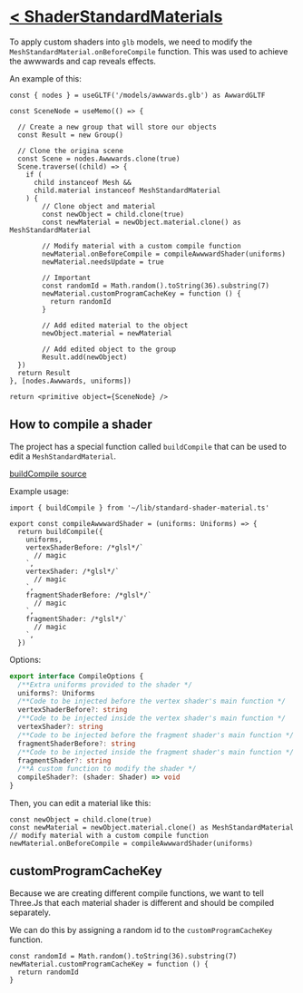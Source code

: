 # [< ShaderStandardMaterials](./README.md)

To apply custom shaders into `glb` models, we need to modify the `MeshStandardMaterial.onBeforeCompile` function. This was used to achieve the awwwards and cap reveals effects.

An example of this:

```tsx
const { nodes } = useGLTF('/models/awwwards.glb') as AwwardGLTF

const SceneNode = useMemo(() => {

  // Create a new group that will store our objects
  const Result = new Group()

  // Clone the origina scene
  const Scene = nodes.Awwwards.clone(true)
  Scene.traverse((child) => {
    if (
      child instanceof Mesh &&
      child.material instanceof MeshStandardMaterial
    ) {
        // Clone object and material
        const newObject = child.clone(true)
        const newMaterial = newObject.material.clone() as MeshStandardMaterial

        // Modify material with a custom compile function
        newMaterial.onBeforeCompile = compileAwwwardShader(uniforms)
        newMaterial.needsUpdate = true

        // Important
        const randomId = Math.random().toString(36).substring(7)
        newMaterial.customProgramCacheKey = function () {
          return randomId
        }

        // Add edited material to the object
        newObject.material = newMaterial

        // Add edited object to the group
        Result.add(newObject)
  })
  return Result
}, [nodes.Awwwards, uniforms])

return <primitive object={SceneNode} />
```

## How to compile a shader

The project has a special function called `buildCompile` that can be used to edit a `MeshStandardMaterial`.

[buildCompile source](../src/lib/standard-shader-material.ts)


Example usage:

```tsx
import { buildCompile } from '~/lib/standard-shader-material.ts'

export const compileAwwwardShader = (uniforms: Uniforms) => {
  return buildCompile({
    uniforms,
    vertexShaderBefore: /*glsl*/`
      // magic
    `,
    vertexShader: /*glsl*/`
      // magic
    `,
    fragmentShaderBefore: /*glsl*/`
      // magic
    `,
    fragmentShader: /*glsl*/`
      // magic
    `,
  })
```

Options:

```ts
export interface CompileOptions {
  /**Extra uniforms provided to the shader */
  uniforms?: Uniforms
  /**Code to be injected before the vertex shader's main function */
  vertexShaderBefore?: string
  /**Code to be injected inside the vertex shader's main function */
  vertexShader?: string
  /**Code to be injected before the fragment shader's main function */
  fragmentShaderBefore?: string
  /**Code to be injected inside the fragment shader's main function */
  fragmentShader?: string
  /**A custom function to modify the shader */
  compileShader?: (shader: Shader) => void
}
```

Then, you can edit a material like this:

```tsx
const newObject = child.clone(true)
const newMaterial = newObject.material.clone() as MeshStandardMaterial
// modify material with a custom compile function
newMaterial.onBeforeCompile = compileAwwwardShader(uniforms)
```

## customProgramCacheKey

Because we are creating different compile functions, we want to tell Three.Js that each material shader is different and should be compiled separately.

We can do this by assigning a random id to the `customProgramCacheKey` function.

```tsx
const randomId = Math.random().toString(36).substring(7)
newMaterial.customProgramCacheKey = function () {
  return randomId
}
```